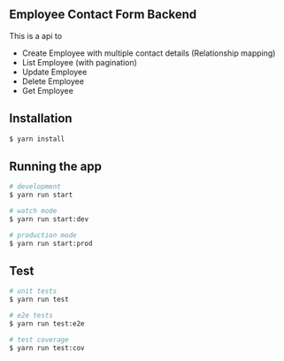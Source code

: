 ## Employee Contact Form Backend

This is a api to<br>
<ul>
    <li>Create Employee with multiple contact details (Relationship mapping)</li>
    <li>List Employee (with pagination)</li>
    <li>Update Employee</li>
    <li>Delete Employee</li>
    <li>Get Employee</li>
</ul>



## Installation

```bash
$ yarn install
```

## Running the app

```bash
# development
$ yarn run start

# watch mode
$ yarn run start:dev

# production mode
$ yarn run start:prod
```

## Test

```bash
# unit tests
$ yarn run test

# e2e tests
$ yarn run test:e2e

# test coverage
$ yarn run test:cov
```
